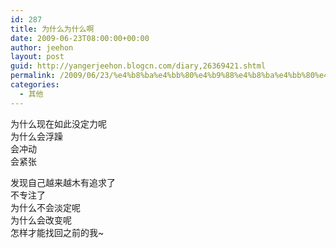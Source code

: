 ```yaml
---
id: 287
title: 为什么为什么啊
date: 2009-06-23T08:00:00+00:00
author: jeehon
layout: post
guid: http://yangerjeehon.blogcn.com/diary,26369421.shtml
permalink: /2009/06/23/%e4%b8%ba%e4%bb%80%e4%b9%88%e4%b8%ba%e4%bb%80%e4%b9%88%e5%95%8a/
categories:
  - 其他
---
```

为什么现在如此没定力呢  
为什么会浮躁  
会冲动  
会紧张

发现自己越来越木有追求了  
不专注了  
为什么不会淡定呢  
为什么会改变呢  
怎样才能找回之前的我~